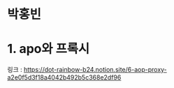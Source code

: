 # 박홍빈

# 1. apo와 프록시

링크 : https://dot-rainbow-b24.notion.site/6-aop-proxy-a2e0f5d3f18a4042b492b5c368e2df96
